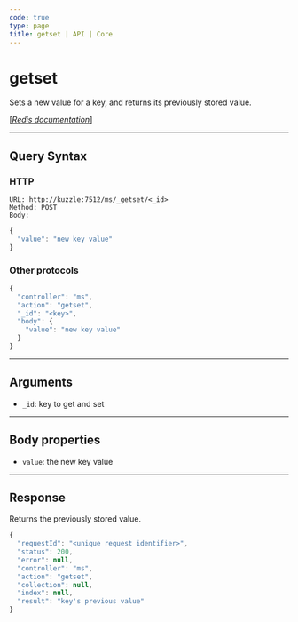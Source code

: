 ```yaml
---
code: true
type: page
title: getset | API | Core
---
```


# getset



Sets a new value for a key, and returns its previously stored value.

[[_Redis documentation_]](https://redis.io/commands/getset)

---

## Query Syntax

### HTTP

```http
URL: http://kuzzle:7512/ms/_getset/<_id>
Method: POST
Body:
```

```js
{
  "value": "new key value"
}
```

### Other protocols

```js
{
  "controller": "ms",
  "action": "getset",
  "_id": "<key>",
  "body": {
    "value": "new key value"
  }
}
```

---

## Arguments

- `_id`: key to get and set

---

## Body properties

- `value`: the new key value

---

## Response

Returns the previously stored value.

```js
{
  "requestId": "<unique request identifier>",
  "status": 200,
  "error": null,
  "controller": "ms",
  "action": "getset",
  "collection": null,
  "index": null,
  "result": "key's previous value"
}
```
